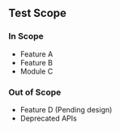 ## Test Scope
 
### In Scope
 
- Feature A
- Feature B
- Module C
 
### Out of Scope
 
- Feature D (Pending design)
- Deprecated APIs